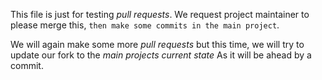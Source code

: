 This file is just for testing *pull requests*.
We request project maintainer to please merge this, `then make some commits in the main project`.
  
We will again make some more *pull requests* but this time, we will try to update our fork to the *main projects current state*
As it will be ahead by a commit.
